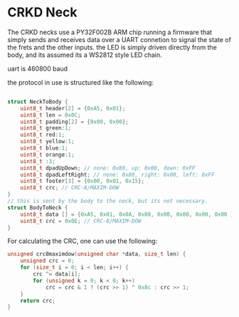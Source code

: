 # CRKD Neck
The CRKD necks use a PY32F002B ARM chip running a firmware that simply sends and receives data over a UART connetion to signal the state of the frets and the other inputs. the LED is simply driven directly from the body, and its assumed its a WS2812 style LED chain.

uart is 460800 baud

the protocol in use is structured like the following:

```c

struct NeckToBody {
    uint8_t header[2] = {0xA5, 0x01};
    uint8_t len = 0x0C;
    uint8_t padding[2] = {0x00, 0x00};
    uint8_t green:1;
    uint8_t red:1;
    uint8_t yellow:1;
    uint8_t blue:1;
    uint8_t orange:1;
    uint8_t :3;
    uint8_t dpadUpDown; // none: 0x80, up: 0x00, down: 0xFF
    uint8_t dpadLeftRight; // none: 0x80, right: 0x00, left: 0xFF
    uint8_t footer[3] = {0x00, 0x01, 0x15};
    uint8_t crc; // CRC-8/MAXIM-DOW
}
// this is sent by the body to the neck, but its not necessary.
struct BodyToNeck {
    uint8_t data [] = {0xA5, 0x01, 0x0A, 0x00, 0x00, 0x00, 0x00, 0x00 };
    uint8_t crc = 0x0E; // CRC-8/MAXIM-DOW
}
```

For calculating the CRC, one can use the following:
```c
unsigned crc8maximdow(unsigned char *data, size_t len) {
    unsigned crc = 0;
    for (size_t i = 0; i < len; i++) {
        crc ^= data[i];
        for (unsigned k = 0; k < 8; k++)
            crc = crc & 1 ? (crc >> 1) ^ 0x8c : crc >> 1;
    }
    return crc;
}
```